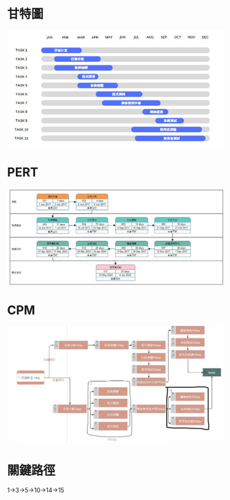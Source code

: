# 甘特圖
![C110118111_1](C110118111_1.jpg "甘特圖")
# PERT
![pert](pert.jpg "pert")
# CPM
![CPM](CPM.jpg "CPM")
# 關鍵路徑
1->3->5->10->14->15
